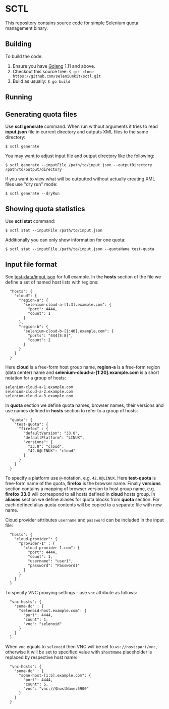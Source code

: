 # SCTL
This repository contains source code for simple Selenium quota management binary.

## Building
To build the code:

1. Ensure you have [Golang](http://golang.org/) 1.11 and above.
2. Checkout this source tree: ```$ git clone https://github.com/seleniumkit/sctl.git```
3. Build as usually: ```$ go build```

## Running
## Generating quota files
Use **sctl generate** command. When run without arguments it tries to read **input.json** file in current directory and outputs XML files to the same directory:
```
$ sctl generate
```
You may want to adjust input file and output directory like the following:
```
$ sctl generate --inputFile /path/to/input.json --outputDirectory /path/to/output/directory
```
If you want to view what will be outputted without actually creating XML files use "dry run" mode:
```
$ sctl generate --dryRun
```

## Showing quota statistics
Use **sctl stat** command:
```
$ sctl stat --inputFile /path/to/input.json
```
Additionally you can only show information for one quota:
```
$ sctl stat --inputFile /path/to/input.json --quotaName test-quota
```

## Input file format
See [test-data/input.json](test-data/input.json) for full example. In the **hosts** section of the file we define a set of named host lists with regions:
```
  "hosts": {
    "cloud": {
      "region-a": {
        "selenium-cloud-a-[1:3].example.com": {
          "port": 4444,
          "count": 1
        }
      },
      "region-b": {
        "selenium-cloud-b-[1:40].example.com": {
          "ports": "444[5:8]",
          "count": 2
        }
      }
    }
  }
```
Here **cloud** is a free-form host group name, **region-a** is a free-form region (data center) name and **selenium-cloud-a-[1:20].example.com** is a short notation for a group of hosts:
```
selenium-cloud-a-1.example.com
selenium-cloud-a-2.example.com
selenium-cloud-a-3.example.com
```
In **quota** section we define quota names, browser names, their versions and use names defined in **hosts** section to refer to a group of hosts:
```
  "quota": {
    "test-quota": {
      "firefox" : {
        "defaultVersion": "33.0",
        "defaultPlatform": "LINUX",
        "versions": {
          "33.0": "cloud",
          "42.0@LINUX": "cloud"
        }
      }
    }
  }
```
To specify a platform use `@`-notation, e.g. `42.0@LINUX`. Here **test-quota** is free-form name of the quota, **firefox** is the browser name. Finally **versions** section contains a mapping of browser version to host group name, e.g. **firefox 33.0** will correspond to all hosts defined in **cloud** hosts group.
In **aliases** section we define aliases for quota blocks from **quota** section. For each defined alias quota contents will be copied to a separate file with new name.

Cloud provider attributes `username` and `password` can be included in the input file:
```
  "hosts": {
    "cloud-provider": {
      "provider-1" : {
        "cloud-provider-1.com": {
          "port": 4444,
          "count": 1,
          "username": "user1",
          "password": "Password1"
        }
      }
    }
  }
```

To specify VNC proxying settings - use `vnc` attribute as follows:
```
  "vnc-hosts": {
    "some-dc" : {
      "selenoid-host.example.com": {
        "port": 4444,
        "count": 1,
        "vnc": "selenoid"
      }
    }
  }
```
When `vnc` equals to `selenoid` then VNC will be set to `ws://host:port/vnc`, otherwise it will be set to specified value with `$hostName` placeholder is replaced by respective host name:
```
  "vnc-hosts": {
    "some-dc" : {
      "some-host-[1:5].example.com": {
        "port": 4444,
        "count": 5,
        "vnc": "vnc://$hostName:5900"
      }
    }
  }
```